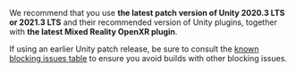 <!-- UNCOMMENT THE FOLLOWING WHEN THERE IS A BLOCKING ISSUE WITH THE LATEST UNITY VERSION: -->
<!--
> [!IMPORTANT]
> The latest Unity 2021 release has [a known blocking performance bug with HoloLens 2](../../known-issues.md) if the project is using URP rendering pipeline.  
>
> For new projects using URP rendering, we recommend using latest **Unity 2020.3.35f1 or later LTS** with **the latest Mixed Reality OpenXR plugin** to avoid this issue.
> 
> If using other Unity releases, consult the [known active blocking issues](../../known-issues.md#active-blocking-issues) to ensure you avoid builds with other blocking issues.
-->

<!-- UNCOMMENT THE FOLLOWING WHEN THE CURRENT UNITY VERSION HAS NO BLOCKING ISSUE: -->

We recommend that you use **the latest patch version of Unity 2020.3 LTS or 2021.3 LTS** and their recommended version of Unity plugins, together with **the latest Mixed Reality OpenXR plugin**.
 
If using an earlier Unity patch release, be sure to consult the [known blocking issues table](../../known-issues.md#active-blocking-issues) to ensure you avoid builds with other blocking issues.
